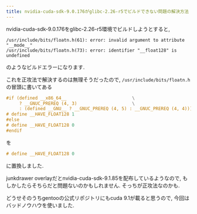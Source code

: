 ```yaml
---
title: nvidia-cuda-sdk-9.0.176がglibc-2.26-r5でビルドできない問題の解決方法
---
```


nvidia-cuda-sdk-9.0.176をglibc-2.26-r5環境でビルドしようとすると,

~~~text
/usr/include/bits/floatn.h(61): error: invalid argument to attribute "__mode__"
/usr/include/bits/floatn.h(73): error: identifier "__float128" is undefined
~~~

のようなビルドエラーになります.

これを正攻法で解決するのは無理そうだったので,
`/usr/include/bits/floatn.h`の冒頭に書いてある

~~~c
#if (defined __x86_64__							\
     ? __GNUC_PREREQ (4, 3)						\
     : (defined __GNU__ ? __GNUC_PREREQ (4, 5) : __GNUC_PREREQ (4, 4)))
# define __HAVE_FLOAT128 1
#else
# define __HAVE_FLOAT128 0
#endif
~~~

を

~~~c
# define __HAVE_FLOAT128 0
~~~

に置換しました.

junkdrawer overlayだとnvidia-cuda-sdk-9.1.85を配布しているようなので,
もしかしたらそちらだと問題ないのかもしれません.
そっちが正攻法なのかも.

どうせそのうちgentooの公式リポジトリにもcuda 9.1が載ると思うので,
今回はバッドノウハウを使いました.
